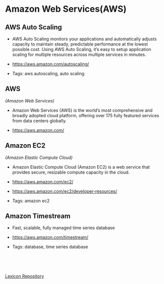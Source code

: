 # Amazon Web Services(AWS)


## **AWS Auto Scaling**

* AWS Auto Scaling monitors your applications and automatically adjusts capacity to maintain steady, predictable performance at the lowest possible cost. Using AWS Auto Scaling, it’s easy to setup application scaling for multiple resources across multiple services in minutes.

* <https://aws.amazon.com/autoscaling/>

* Tags: aws autoscaling, auto scaling


## **AWS**
*(Amazon Web Services)*

* Amazon Web Services (AWS) is the world’s most comprehensive and broadly adopted cloud platform, offering over 175 fully featured services from data centers globally.

* <https://aws.amazon.com/>




## **Amazon EC2**
*(Amazon Elastic Compute Cloud)*

* Amazon Elastic Compute Cloud (Amazon EC2) is a web service that provides secure, resizable compute capacity in the cloud.

* <https://aws.amazon.com/ec2/>

* <https://aws.amazon.com/ec2/developer-resources/>

* Tags: amazon ec2


## **Amazon Timestream**

* Fast, scalable, fully managed time series database

* <https://aws.amazon.com/timestream/>

* Tags: database, time series database


</br>
</br>
</br>

[Lexicon Repository](https://github.com/technopreneurG/lexicon)
